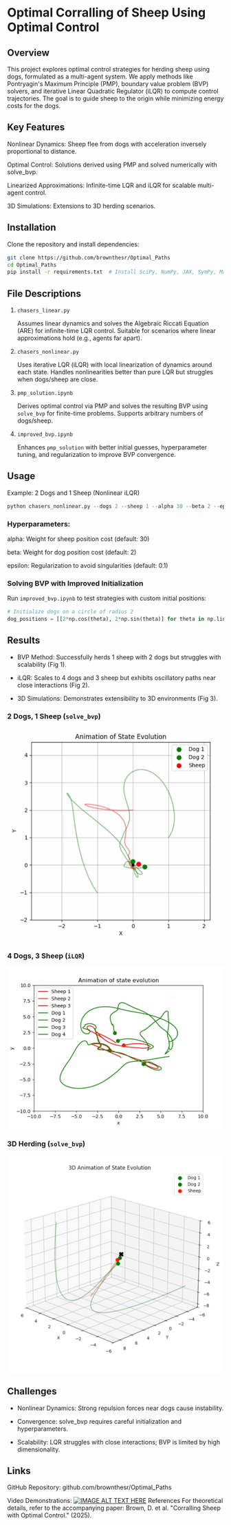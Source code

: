 # Optimal Corralling of Sheep Using Optimal Control
## Overview
This project explores optimal control strategies for herding sheep using dogs, formulated as a multi-agent system. We apply methods like Pontryagin's Maximum Principle (PMP), boundary value problem (BVP) solvers, and iterative Linear Quadratic Regulator (iLQR) to compute control trajectories. The goal is to guide sheep to the origin while minimizing energy costs for the dogs.

## Key Features
Nonlinear Dynamics: Sheep flee from dogs with acceleration inversely proportional to distance.

Optimal Control: Solutions derived using PMP and solved numerically with solve_bvp.

Linearized Approximations: Infinite-time LQR and iLQR for scalable multi-agent control.

3D Simulations: Extensions to 3D herding scenarios.

## Installation
Clone the repository and install dependencies:

```bash
git clone https://github.com/brownthesr/Optimal_Paths
cd Optimal_Paths
pip install -r requirements.txt  # Install SciPy, NumPy, JAX, SymPy, Matplotlib
```
## File Descriptions
1. ```chasers_linear.py```

    Assumes linear dynamics and solves the Algebraic Riccati Equation (ARE) for infinite-time LQR control. Suitable for scenarios where linear approximations hold (e.g., agents far apart).

2. ```chasers_nonlinear.py```

    Uses iterative LQR (iLQR) with local linearization of dynamics around each state. Handles nonlinearities better than pure LQR but struggles when dogs/sheep are close.

3. ```pmp_solution.ipynb```

    Derives optimal control via PMP and solves the resulting BVP using ```solve_bvp``` for finite-time problems. Supports arbitrary numbers of dogs/sheep.

4. ```improved_bvp.ipynb```

    Enhances ```pmp_solution``` with better initial guesses, hyperparameter tuning, and regularization to improve BVP convergence.

## Usage
Example: 2 Dogs and 1 Sheep (Nonlinear iLQR)
```python
python chasers_nonlinear.py --dogs 2 --sheep 1 --alpha 30 --beta 2 --epsilon 0.1
```
### Hyperparameters:

alpha: Weight for sheep position cost (default: 30)

beta: Weight for dog position cost (default: 2)

epsilon: Regularization to avoid singularities (default: 0.1)

### Solving BVP with Improved Initialization
Run ```improved_bvp.ipynb``` to test strategies with custom initial positions:

```python
# Initialize dogs on a circle of radius 2
dog_positions = [[2*np.cos(theta), 2*np.sin(theta)] for theta in np.linspace(0, 2*np.pi, m)]
```
## Results
- BVP Method: Successfully herds 1 sheep with 2 dogs but struggles with scalability (Fig 1).

- iLQR: Scales to 4 dogs and 3 sheep but exhibits oscillatory paths near close interactions (Fig 2).

- 3D Simulations: Demonstrates extensibility to 3D environments (Fig 3).

### 2 Dogs, 1 Sheep (```solve_bvp```)
![Depiction of trajectories when there are 2 dogs and 1 sheep.](images/2Dogs1Sheep.png)
### 4 Dogs, 3 Sheep (```iLQR```)
![Depiction of trajectories for iLQR](images/4dog3sheep_linear.png)
### 3D Herding (```solve_bvp```)
![Depiction of trajectories in 3 dimensions](images/3d-dog-sheep.png)
## Challenges
- Nonlinear Dynamics: Strong repulsion forces near dogs cause instability.

- Convergence: solve_bvp requires careful initialization and hyperparameters.

- Scalability: LQR struggles with close interactions; BVP is limited by high dimensionality.

## Links
GitHub Repository: github.com/brownthesr/Optimal_Paths

Video Demonstrations: 
[![IMAGE ALT TEXT HERE](youtube.com/watch?v=AtLQeGqSamI/0.jpg)](youtube.com/watch?v=AtLQeGqSamI)
References
For theoretical details, refer to the accompanying paper:
Brown, D. et al. "Corralling Sheep with Optimal Control." (2025).